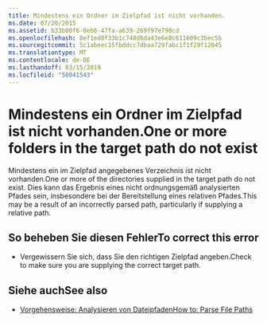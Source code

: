 ```yaml
---
title: Mindestens ein Ordner im Zielpfad ist nicht vorhanden.
ms.date: 07/20/2015
ms.assetid: b33b00f6-0eb6-47fa-a639-269f97e790cd
ms.openlocfilehash: 8ef1ed0f33b1c748d6da43e6e8c611609c3bec5b
ms.sourcegitcommit: 5c1abeec15fbddcc7dbaa729fabc1f1f29f12045
ms.translationtype: MT
ms.contentlocale: de-DE
ms.lasthandoff: 03/15/2019
ms.locfileid: "58041543"
---
```

# <a name="one-or-more-folders-in-the-target-path-do-not-exist"></a><span data-ttu-id="98905-102">Mindestens ein Ordner im Zielpfad ist nicht vorhanden.</span><span class="sxs-lookup"><span data-stu-id="98905-102">One or more folders in the target path do not exist</span></span>
<span data-ttu-id="98905-103">Mindestens ein im Zielpfad angegebenes Verzeichnis ist nicht vorhanden.</span><span class="sxs-lookup"><span data-stu-id="98905-103">One or more of the directories supplied in the target path do not exist.</span></span> <span data-ttu-id="98905-104">Dies kann das Ergebnis eines nicht ordnungsgemäß analysierten Pfades sein, insbesondere bei der Bereitstellung eines relativen Pfades.</span><span class="sxs-lookup"><span data-stu-id="98905-104">This may be a result of an incorrectly parsed path, particularly if supplying a relative path.</span></span>  
  
## <a name="to-correct-this-error"></a><span data-ttu-id="98905-105">So beheben Sie diesen Fehler</span><span class="sxs-lookup"><span data-stu-id="98905-105">To correct this error</span></span>  
  
-   <span data-ttu-id="98905-106">Vergewissern Sie sich, dass Sie den richtigen Zielpfad angeben.</span><span class="sxs-lookup"><span data-stu-id="98905-106">Check to make sure you are supplying the correct target path.</span></span>  
  
## <a name="see-also"></a><span data-ttu-id="98905-107">Siehe auch</span><span class="sxs-lookup"><span data-stu-id="98905-107">See also</span></span>

- [<span data-ttu-id="98905-108">Vorgehensweise: Analysieren von Dateipfaden</span><span class="sxs-lookup"><span data-stu-id="98905-108">How to: Parse File Paths</span></span>](../../visual-basic/developing-apps/programming/drives-directories-files/how-to-parse-file-paths.md)
